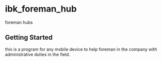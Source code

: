 # ibk_foreman_hub

foreman hubs

## Getting Started

this is a program for any mobile device to help foreman in the company with administrative duties in the field.

